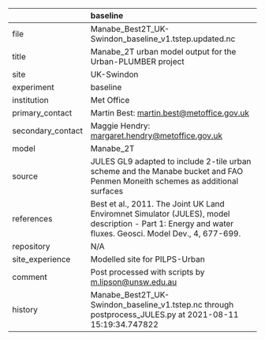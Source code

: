 |                   | baseline                                                                                                                                                |
|:------------------|:--------------------------------------------------------------------------------------------------------------------------------------------------------|
| file              | Manabe_Best2T_UK-Swindon_baseline_v1.tstep.updated.nc                                                                                                   |
| title             | Manabe_2T urban model output for the Urban-PLUMBER project                                                                                              |
| site              | UK-Swindon                                                                                                                                              |
| experiment        | baseline                                                                                                                                                |
| institution       | Met Office                                                                                                                                              |
| primary_contact   | Martin Best: martin.best@metoffice.gov.uk                                                                                                               |
| secondary_contact | Maggie Hendry: margaret.hendry@metoffice.gov.uk                                                                                                         |
| model             | Manabe_2T                                                                                                                                               |
| source            | JULES GL9 adapted to include 2-tile urban scheme and the Manabe bucket and FAO Penmen Moneith schemes as additional surfaces                            |
| references        | Best et al., 2011. The Joint UK Land Enviromnet Simulator (JULES), model description - Part 1: Energy and water fluxes. Geosci. Model Dev., 4, 677-699. |
| repository        | N/A                                                                                                                                                     |
| site_experience   | Modelled site for PILPS-Urban                                                                                                                           |
| comment           | Post processed with scripts by m.lipson@unsw.edu.au                                                                                                     |
| history           | Manabe_Best2T_UK-Swindon_baseline_v1.tstep.nc through postprocess_JULES.py at 2021-08-11 15:19:34.747822                                                |

